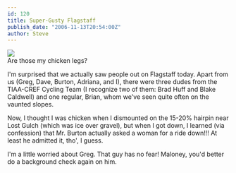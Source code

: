 ```yaml
---
id: 120
title: Super-Gusty Flagstaff
publish_date: "2006-11-13T20:54:00Z"
author: Steve
---
```

![](http://www.flagstafffrenzy.org/wp-content/uploads/2006/11/bikeridedesert.gif)  
Are those my chicken legs?

I'm surprised that we actually saw people out on Flagstaff today. Apart from us (Greg, Dave, Burton, Adriana, and I), there were three dudes from the TIAA-CREF Cycling Team (I recognize two of them: Brad Huff and Blake Caldwell) and one regular, Brian, whom we've seen quite often on the vaunted slopes.

Now, I thought I was chicken when I dismounted on the 15-20% hairpin near Lost Gulch (which was ice over gravel), but when I got down, I learned (via confession) that Mr. Burton actually asked a woman for a ride down!!! At least he admitted it, tho', I guess.

I'm a little worried about Greg. That guy has no fear! Maloney, you'd better do a background check again on him.
